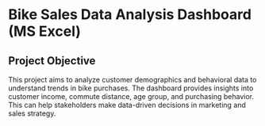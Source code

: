 # Bike Sales Data Analysis Dashboard (MS Excel)
## Project Objective
This project aims to analyze customer demographics and behavioral data to understand trends in bike purchases. The dashboard provides insights into customer income, commute distance, age group, and purchasing behavior. This can help stakeholders make data-driven decisions in marketing and sales strategy.
